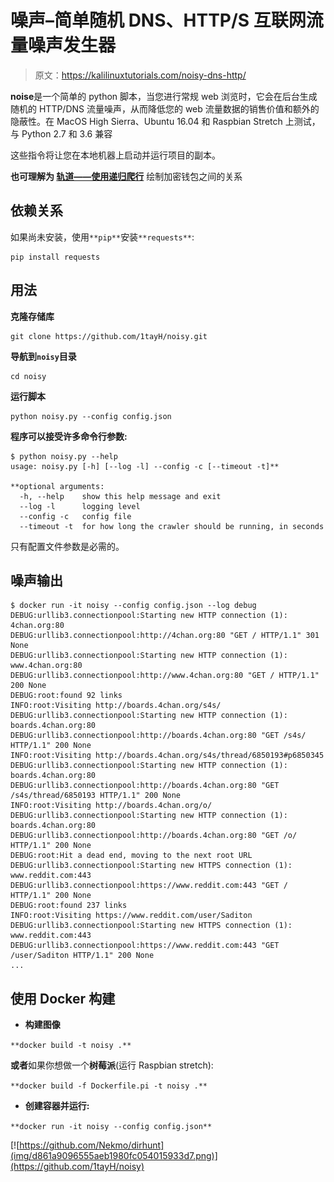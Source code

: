 # 噪声–简单随机 DNS、HTTP/S 互联网流量噪声发生器

> 原文：<https://kalilinuxtutorials.com/noisy-dns-http/>

**noise**是一个简单的 python 脚本，当您进行常规 web 浏览时，它会在后台生成随机的 HTTP/DNS 流量噪声，从而降低您的 web 流量数据的销售价值和额外的隐蔽性。在 MacOS High Sierra、Ubuntu 16.04 和 Raspbian Stretch 上测试，与 Python 2.7 和 3.6 兼容

这些指令将让您在本地机器上启动并运行项目的副本。

**也可理解为 [轨道——使用递归爬行](https://kalilinuxtutorials.com/orbit-crypto-wallets/)** 绘制加密钱包之间的关系

## **依赖关系**

如果尚未安装，使用`**pip**`安装`**requests**`:

```
pip install requests
```

## **用法**

**克隆存储库**

```
git clone https://github.com/1tayH/noisy.git
```

**导航到`noisy`目录**

```
cd noisy
```

**运行脚本**

```
python noisy.py --config config.json
```

**程序可以接受许多命令行参数:**

```
$ python noisy.py --help
usage: noisy.py [-h] [--log -l] --config -c [--timeout -t]**

**optional arguments:
  -h, --help    show this help message and exit
  --log -l      logging level
  --config -c   config file
  --timeout -t  for how long the crawler should be running, in seconds
```

只有配置文件参数是必需的。

## **噪声输出**

```
$ docker run -it noisy --config config.json --log debug
DEBUG:urllib3.connectionpool:Starting new HTTP connection (1): 4chan.org:80
DEBUG:urllib3.connectionpool:http://4chan.org:80 "GET / HTTP/1.1" 301 None
DEBUG:urllib3.connectionpool:Starting new HTTP connection (1): www.4chan.org:80
DEBUG:urllib3.connectionpool:http://www.4chan.org:80 "GET / HTTP/1.1" 200 None
DEBUG:root:found 92 links
INFO:root:Visiting http://boards.4chan.org/s4s/
DEBUG:urllib3.connectionpool:Starting new HTTP connection (1): boards.4chan.org:80
DEBUG:urllib3.connectionpool:http://boards.4chan.org:80 "GET /s4s/ HTTP/1.1" 200 None
INFO:root:Visiting http://boards.4chan.org/s4s/thread/6850193#p6850345
DEBUG:urllib3.connectionpool:Starting new HTTP connection (1): boards.4chan.org:80
DEBUG:urllib3.connectionpool:http://boards.4chan.org:80 "GET /s4s/thread/6850193 HTTP/1.1" 200 None
INFO:root:Visiting http://boards.4chan.org/o/
DEBUG:urllib3.connectionpool:Starting new HTTP connection (1): boards.4chan.org:80
DEBUG:urllib3.connectionpool:http://boards.4chan.org:80 "GET /o/ HTTP/1.1" 200 None
DEBUG:root:Hit a dead end, moving to the next root URL
DEBUG:urllib3.connectionpool:Starting new HTTPS connection (1): www.reddit.com:443
DEBUG:urllib3.connectionpool:https://www.reddit.com:443 "GET / HTTP/1.1" 200 None
DEBUG:root:found 237 links
INFO:root:Visiting https://www.reddit.com/user/Saditon
DEBUG:urllib3.connectionpool:Starting new HTTPS connection (1): www.reddit.com:443
DEBUG:urllib3.connectionpool:https://www.reddit.com:443 "GET /user/Saditon HTTP/1.1" 200 None
...
```

## **使用 Docker** 构建

*   **构建图像**

`**docker build -t noisy .**`

**或者**如果你想做一个**树莓派**(运行 Raspbian stretch):

`**docker build -f Dockerfile.pi -t noisy .**`

*   **创建容器并运行:**

`**docker run -it noisy --config config.json**`

[![https://github.com/Nekmo/dirhunt](img/d861a9096555aeb1980fc054015933d7.png)](https://github.com/1tayH/noisy)